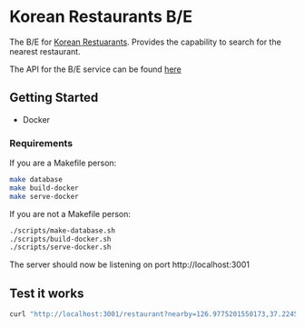 # Korean Restaurants B/E

The B/E for
[Korean Restuarants](https://github.com/chrisjpalmer/korean-restaurants).
Provides the capability to search for the nearest restaurant.

The API for the B/E service can be found [here](./api/spec.yaml)

## Getting Started

- Docker

### Requirements

If you are a Makefile person:

```sh
make database
make build-docker
make serve-docker
```

If you are not a Makefile person:

```sh
./scripts/make-database.sh
./scripts/build-docker.sh
./scripts/serve-docker.sh
```

The server should now be listening on port http://localhost:3001

## Test it works

```sh
curl "http://localhost:3001/restaurant?nearby=126.9775201550173,37.22450239990378&within_meters=1000"
```
